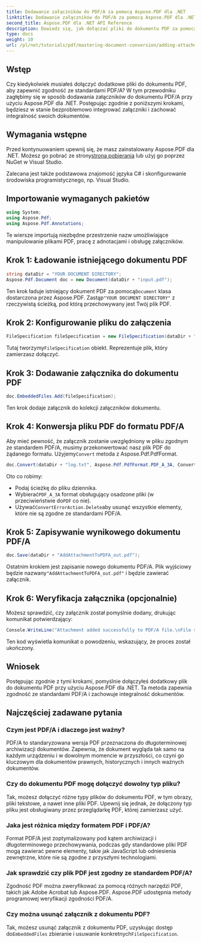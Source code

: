 ```yaml
---
title: Dodawanie załączników do PDF/A za pomocą Aspose.PDF dla .NET
linktitle: Dodawanie załączników do PDF/A za pomocą Aspose.PDF dla .NET
second_title: Aspose.PDF dla .NET API Reference
description: Dowiedz się, jak dołączać pliki do dokumentu PDF za pomocą Aspose.PDF dla platformy .NET i zapewnić zgodność ze standardami PDF/A.
type: docs
weight: 10
url: /pl/net/tutorials/pdf/mastering-document-conversion/adding-attachment-to-pdfa/
---
```

## Wstęp

Czy kiedykolwiek musiałeś dołączyć dodatkowe pliki do dokumentu PDF, aby zapewnić zgodność ze standardami PDF/A? W tym przewodniku zagłębimy się w sposób dodawania załączników do dokumentu PDF/A przy użyciu Aspose.PDF dla .NET. Postępując zgodnie z poniższymi krokami, będziesz w stanie bezproblemowo integrować załączniki i zachować integralność swoich dokumentów.

## Wymagania wstępne

 Przed kontynuowaniem upewnij się, że masz zainstalowany Aspose.PDF dla .NET. Możesz go pobrać ze strony[strona pobierania](https://releases.aspose.com/pdf/net/) lub użyj go poprzez NuGet w Visual Studio.

Zalecana jest także podstawowa znajomość języka C# i skonfigurowanie środowiska programistycznego, np. Visual Studio.

## Importowanie wymaganych pakietów

```csharp
using System;
using Aspose.Pdf;
using Aspose.Pdf.Annotations;
```

Te wiersze importują niezbędne przestrzenie nazw umożliwiające manipulowanie plikami PDF, pracę z adnotacjami i obsługę załączników.

## Krok 1: Ładowanie istniejącego dokumentu PDF

```csharp
string dataDir = "YOUR DOCUMENT DIRECTORY";
Aspose.Pdf.Document doc = new Document(dataDir + "input.pdf");
```

 Ten krok ładuje istniejący dokument PDF za pomocą`Document` klasa dostarczona przez Aspose.PDF. Zastąp`"YOUR DOCUMENT DIRECTORY"` z rzeczywistą ścieżką, pod którą przechowywany jest Twój plik PDF.

## Krok 2: Konfigurowanie pliku do załączenia

```csharp
FileSpecification fileSpecification = new FileSpecification(dataDir + "aspose-logo.jpg", "Large Image file");
```

 Tutaj tworzymy`FileSpecification` obiekt. Reprezentuje plik, który zamierzasz dołączyć.

## Krok 3: Dodawanie załącznika do dokumentu PDF

```csharp
doc.EmbeddedFiles.Add(fileSpecification);
```

Ten krok dodaje załącznik do kolekcji załączników dokumentu.

## Krok 4: Konwersja pliku PDF do formatu PDF/A

 Aby mieć pewność, że załącznik zostanie uwzględniony w pliku zgodnym ze standardem PDF/A, musimy przekonwertować nasz plik PDF do żądanego formatu. Użyjemy`Convert` metoda z Aspose.Pdf.PdfFormat.

```csharp
doc.Convert(dataDir + "log.txt", Aspose.Pdf.PdfFormat.PDF_A_3A, ConvertErrorAction.Delete);
```

Oto co robimy:

- Podaj ścieżkę do pliku dziennika.
-  Wybierać`PDF_A_3A` format obsługujący osadzone pliki (w przeciwieństwie do`PDF` co nie).
-  Używać`ConvertErrorAction.Delete`aby usunąć wszystkie elementy, które nie są zgodne ze standardami PDF/A.

## Krok 5: Zapisywanie wynikowego dokumentu PDF/A

```csharp
doc.Save(dataDir + "AddAttachmentToPDFA_out.pdf");
```

 Ostatnim krokiem jest zapisanie nowego dokumentu PDF/A. Plik wyjściowy będzie nazwany`"AddAttachmentToPDFA_out.pdf"` i będzie zawierać załącznik.

## Krok 6: Weryfikacja załącznika (opcjonalnie)

Możesz sprawdzić, czy załącznik został pomyślnie dodany, drukując komunikat potwierdzający:

```csharp
Console.WriteLine("Attachment added successfully to PDF/A file.\nFile saved at " + dataDir);
```

Ten kod wyświetla komunikat o powodzeniu, wskazujący, że proces został ukończony.

## Wniosek

Postępując zgodnie z tymi krokami, pomyślnie dołączyłeś dodatkowy plik do dokumentu PDF przy użyciu Aspose.PDF dla .NET. Ta metoda zapewnia zgodność ze standardami PDF/A i zachowuje integralność dokumentów.

## Najczęściej zadawane pytania

### Czym jest PDF/A i dlaczego jest ważny?

PDF/A to standaryzowana wersja PDF przeznaczona do długoterminowej archiwizacji dokumentów. Zapewnia, że dokument wygląda tak samo na każdym urządzeniu i w dowolnym momencie w przyszłości, co czyni go kluczowym dla dokumentów prawnych, historycznych i innych ważnych dokumentów.

### Czy do dokumentu PDF mogę dołączyć dowolny typ pliku?

Tak, możesz dołączyć różne typy plików do dokumentu PDF, w tym obrazy, pliki tekstowe, a nawet inne pliki PDF. Upewnij się jednak, że dołączony typ pliku jest obsługiwany przez przeglądarkę PDF, której zamierzasz użyć.

### Jaka jest różnica między formatem PDF i PDF/A?

Format PDF/A jest zoptymalizowany pod kątem archiwizacji i długoterminowego przechowywania, podczas gdy standardowe pliki PDF mogą zawierać pewne elementy, takie jak JavaScript lub odniesienia zewnętrzne, które nie są zgodne z przyszłymi technologiami.

### Jak sprawdzić czy plik PDF jest zgodny ze standardem PDF/A?

Zgodność PDF można zweryfikować za pomocą różnych narzędzi PDF, takich jak Adobe Acrobat lub Aspose.PDF. Aspose.PDF udostępnia metody programowej weryfikacji zgodności PDF/A.

### Czy można usunąć załącznik z dokumentu PDF?

 Tak, możesz usunąć załącznik z dokumentu PDF, uzyskując dostęp do`EmbeddedFiles` zbieranie i usuwanie konkretnych`FileSpecification`.